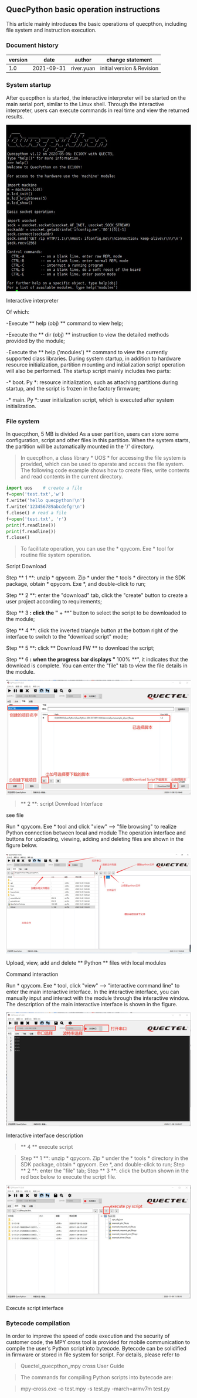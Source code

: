 ## QuecPython basic operation instructions

This article mainly introduces the basic operations of quecpthon, including file system and instruction execution.

### Document history

| version | date | author | change statement |
| -------- | ---------- | ----------- | ------------- |
|1.0 | 2021-09-31 | river.yuan | initial version & Revision|


### System startup

After quecpthon is started, the interactive interpreter will be started on the main serial port, similar to the Linux shell. Through the interactive interpreter, users can execute commands in real time and view the returned results.

![](media/basic-01.jpg)

Interactive interpreter

Of which:

-Execute ** help (obj) ** command to view help;

-Execute the ** dir (obj) ** instruction to view the detailed methods provided by the module;

-Execute the ** help ('modules') ** command to view the currently supported class libraries. During system startup, in addition to hardware resource initialization, partition mounting and initialization script operation will also be performed. The startup script mainly includes two parts:

-* boot. Py *: resource initialization, such as attaching partitions during startup, and the script is frozen in the factory firmware;

-* main. Py *: user initialization script, which is executed after system initialization.

### File system

In quecpthon, 5 MB is divided
As a user partition, users can store some configuration, script and other files in this partition. When the system starts, the partition will be automatically mounted in the '/' directory.

>In quecpthon, a class library * UOS * for accessing the file system is provided, which can be used to operate and access the file system.
>The following code example shows how to create files, write contents and read contents in the current directory.

```python
import uos    # create a file
f=open('test.txt','w')  
f.write('hello quecpython!\n')  
f.write('123456789abcdefg!\n')  
f.close() # read a file 
f=open('test.txt', 'r') 
print(f.readline()) 
print(f.readline()) 
f.close() 
```



>To facilitate operation, you can use the * qpycom. Exe * tool for routine file system operation.

Script Download

Step ** 1 **: unzip * qpycom. Zip * under the * tools * directory in the SDK package, obtain * qpycom. Exe *, and double-click to run;

Step ** 2 **: enter the "download" tab, click the "create" button to create a user project according to requirements;

Step ** 3 **: click the "** + **" button to select the script to be downloaded to the module;

Step ** 4 **: click the inverted triangle button at the bottom right of the interface to switch to the "download script" mode;

Step ** 5 **: click ** Download FW ** to download the script;

Step ** 6 **: when the progress bar displays "** 100% **", it indicates that the download is complete. You can enter the "file" tab to view the file details in the module.

![](media/basic-02.jpg)

>** 2 **: script Download Interface

see file

Run * qpycom. Exe * tool and click "view" --> "file browsing" to realize Python connection between local and module
The operation interface and buttons for uploading, viewing, adding and deleting files are shown in the figure below.

![](media/basic-05.jpg)

Upload, view, add and delete ** Python ** files with local modules

Command interaction

Run * qpycom. Exe * tool, click "view" --> "interactive command line" to enter the main interactive interface. In the interactive interface, you can manually input and interact with the module through the interactive window. The description of the main interactive interface is shown in the figure.

![](media/basic-03.jpg)

Interactive interface description

>** 4 ** execute script

>Step ** 1 **: unzip * qpycom. Zip * under the * tools * directory in the SDK package, obtain * qpycom. Exe *, and double-click to run;
>Step ** 2 **: enter the "file" tab;
>Step ** 3 **: click the button shown in the red box below to execute the script file.

![](media/basic-04.jpg)

Execute script interface

### Bytecode compilation

In order to improve the speed of code execution and the security of customer code, the MPY cross tool is provided for mobile communication to compile the user's Python script into bytecode. Bytecode can be solidified in firmware or stored in file system for script. For details, please refer to

>Quectel_quecpthon_mpy cross User Guide

>The commands for compiling Python scripts into bytecode are:

>mpy-cross.exe -o test.mpy -s test.py -march=armv7m test.py





